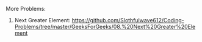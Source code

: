 More Problems:
  1. Next Greater Element: https://github.com/Slothfulwave612/Coding-Problems/tree/master/GeeksForGeeks/08.%20Next%20Greater%20Element
